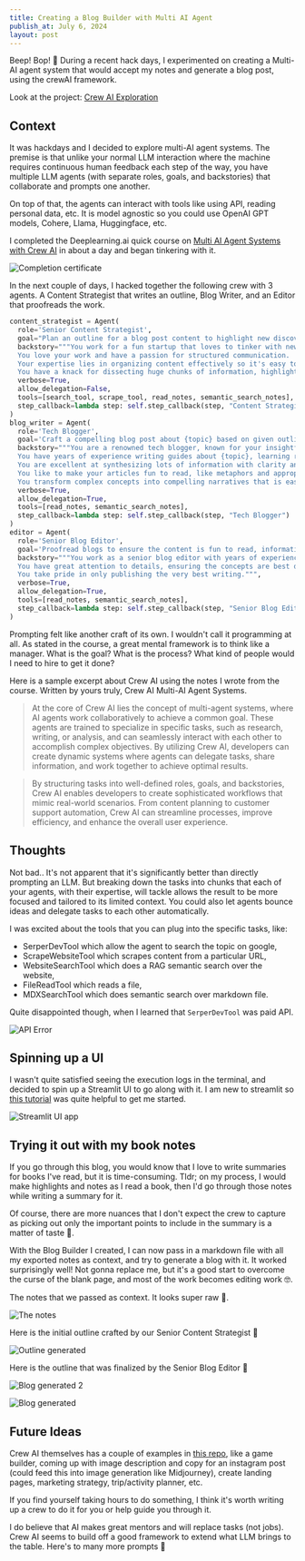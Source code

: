```yaml
---
title: Creating a Blog Builder with Multi AI Agent
publish_at: July 6, 2024
layout: post
---
```


Beep! Bop! 🤖 During a recent hack days, I experimented on creating a Multi-AI agent system that would accept my notes and generate a blog post, using the crewAI framework.

Look at the project: [Crew AI Exploration](/works/crew_ai_exploration)

## Context

It was hackdays and I decided to explore multi-AI agent systems. The premise is that unlike your normal LLM interaction where the machine requires continuous human feedback each step of the way, you have multiple LLM agents (with separate roles, goals, and backstories) that collaborate and prompts one another.

On top of that, the agents can interact with tools like using API, reading personal data, etc. It is model agnostic so you could use OpenAI GPT models, Cohere, Llama, Huggingface, etc.

I completed the Deeplearning.ai quick course on [Multi AI Agent Systems with Crew AI](https://www.deeplearning.ai/short-courses/multi-ai-agent-systems-with-crewai/) in about a day and began tinkering with it.

![Completion certificate](multi-ai-agent-systems/certificate.png "=400x400")

In the next couple of days, I hacked together the following crew with 3 agents. A Content Strategist that writes an outline, Blog Writer, and an Editor that proofreads the work.

```python
content_strategist = Agent(
  role='Senior Content Strategist',
  goal="Plan an outline for a blog post content to highlight new discoveries and educate your readers about {topic}",
  backstory="""You work for a fun startup that loves to tinker with new technologies.
  You love your work and have a passion for structured communication.
  Your expertise lies in organizing content effectively so it's easy to follow and understand.
  You have a knack for dissecting huge chunks of information, highlighting the important points, creating lesson plans, and sharing your learnings with other people.""",
  verbose=True,
  allow_delegation=False,
  tools=[search_tool, scrape_tool, read_notes, semantic_search_notes],
  step_callback=lambda step: self.step_callback(step, "Content Strategist")
)
blog_writer = Agent(
  role='Tech Blogger',
  goal='Craft a compelling blog post about {topic} based on given outline and notes',
  backstory="""You are a renowned tech blogger, known for your insightful and engaging articles that are easy to follow and learn from.
  You have years of experience writing guides about {topic}, learning reflections, teaching and mentoring people.
  You are excellent at synthesizing lots of information with clarity and brevity.
  You like to make your articles fun to read, like metaphors and appropriately inserting emojis where suitable.
  You transform complex concepts into compelling narratives that is easy to understand.""",
  verbose=True,
  allow_delegation=True,
  tools=[read_notes, semantic_search_notes],
  step_callback=lambda step: self.step_callback(step, "Tech Blogger")
)
editor = Agent(
  role='Senior Blog Editor',
  goal='Proofread blogs to ensure the content is fun to read, informative, accurately includes the important points',
  backstory="""You work as a senior blog editor with years of experience in writing.
  You have great attention to details, ensuring the concepts are best delivered, well-written, and search engine optimized.
  You take pride in only publishing the very best writing.""",
  verbose=True,
  allow_delegation=True,
  tools=[read_notes, semantic_search_notes],
  step_callback=lambda step: self.step_callback(step, "Senior Blog Editor")
)
```

Prompting felt like another craft of its own. I wouldn't call it programming at all. As stated in the course, a great mental framework is to think like a manager. What is the goal? What is the process? What kind of people would I need to hire to get it done?

Here is a sample excerpt about Crew AI using the notes I wrote from the course. Written by yours truly, Crew AI Multi-AI Agent Systems.

> At the core of Crew AI lies the concept of multi-agent systems, where AI agents work collaboratively to achieve a common goal. These agents are trained to specialize in specific tasks, such as research, writing, or analysis, and can seamlessly interact with each other to accomplish complex objectives. By utilizing Crew AI, developers can create dynamic systems where agents can delegate tasks, share information, and work together to achieve optimal results.

> By structuring tasks into well-defined roles, goals, and backstories, Crew AI enables developers to create sophisticated workflows that mimic real-world scenarios. From content planning to customer support automation, Crew AI can streamline processes, improve efficiency, and enhance the overall user experience.

## Thoughts

Not bad.. It's not apparent that it's significantly better than directly prompting an LLM. But breaking down the tasks into chunks that each of your agents, with their expertise, will tackle allows the result to be more focused and tailored to its limited context. You could also let agents bounce ideas and delegate tasks to each other automatically.

I was excited about the tools that you can plug into the specific tasks, like:

- SerperDevTool which allow the agent to search the topic on google,
- ScrapeWebsiteTool which scrapes content from a particular URL,
- WebsiteSearchTool which does a RAG semantic search over the website,
- FileReadTool which reads a file,
- MDXSearchTool which does semantic search over markdown file.

Quite disappointed though, when I learned that `SerperDevTool` was paid API.

![API Error](multi-ai-agent-systems/error.png "=400x400")

## Spinning up a UI

I wasn't quite satisfied seeing the execution logs in the terminal, and decided to spin up a Streamlit UI to go along with it. I am new to streamlit so [this tutorial](https://www.youtube.com/watch?v=vhbfs38XmKk) was quite helpful to get me started.

![Streamlit UI app](multi-ai-agent-systems/streamlit.png "=400x400")

## Trying it out with my book notes

If you go through this blog, you would know that I love to write summaries for books I've read, but it is time-consuming. Tldr; on my process, I would make highlights and notes as I read a book, then I'd go through those notes while writing a summary for it.

Of course, there are more nuances that I don't expect the crew to capture as picking out only the important points to include in the summary is a matter of taste 🍩.

With the Blog Builder I created, I can now pass in a markdown file with all my exported notes as context, and try to generate a blog with it. It worked surprisingly well! Not gonna replace me, but it's a good start to overcome the curse of the blank page, and most of the work becomes editing work 🤓.

The notes that we passed as context. It looks super raw 🥩.

![The notes](multi-ai-agent-systems/notes.png "=400x400")

Here is the initial outline crafted by our Senior Content Strategist 🤖

![Outline generated](multi-ai-agent-systems/outline_generated.png "=400x400")

Here is the outline that was finalized by the Senior Blog Editor 🤖

![Blog generated 2](multi-ai-agent-systems/blog_generated2.png "=400x400")

![Blog generated](multi-ai-agent-systems/blog_generated1.png "=400x400")

## Future Ideas

Crew AI themselves has a couple of examples in [this repo](https://github.com/joaomdmoura/crewAI-examples), like a game builder, coming up with image description and copy for an instagram post (could feed this into image generation like Midjourney), create landing pages, marketing strategy, trip/activity planner, etc.

If you find yourself taking hours to do something, I think it's worth writing up a crew to do it for you or help guide you through it.

I do believe that AI makes great mentors and will replace tasks (not jobs). Crew AI seems to build off a good framework to extend what LLM brings to the table. Here's to many more prompts 🍻
